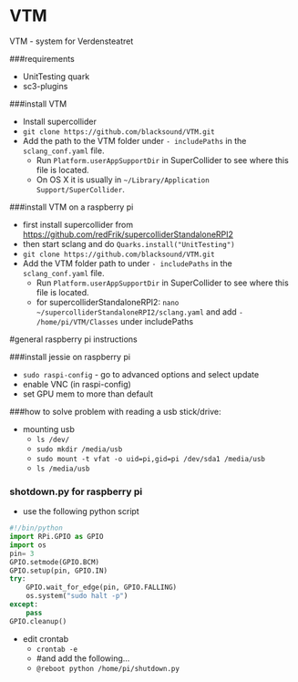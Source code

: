 # VTM
VTM - system for Verdensteatret

###requirements

* UnitTesting quark
* sc3-plugins

###install VTM

* Install supercollider
* `git clone https://github.com/blacksound/VTM.git`
* Add the path to the VTM folder under `- includePaths` in the `sclang_conf.yaml` file.
  - Run `Platform.userAppSupportDir` in SuperCollider to see where this file is located.
  - On OS X it is usually in `~/Library/Application Support/SuperCollider`.

###install VTM on a raspberry pi

* first install supercollider from <https://github.com/redFrik/supercolliderStandaloneRPI2>
* then start sclang and do `Quarks.install("UnitTesting")`
* `git clone https://github.com/blacksound/VTM.git`
* Add the VTM folder path to under `- includePaths` in the `sclang_conf.yaml` file.
  - Run `Platform.userAppSupportDir` in SuperCollider to see where this file is located.
  - for supercolliderStandaloneRPI2: `nano ~/supercolliderStandaloneRPI2/sclang.yaml` and add `- /home/pi/VTM/Classes` under includePaths


#general raspberry pi instructions

###install jessie on raspberry pi

* `sudo raspi-config` - go to advanced options and select update
* enable VNC (in raspi-config)
* set GPU mem to more than default

###how to solve problem with reading a usb stick/drive:
* mounting usb
  - `ls /dev/`
  - `sudo mkdir /media/usb`
  - `sudo mount -t vfat -o uid=pi,gid=pi /dev/sda1 /media/usb`
  - `ls /media/usb`


### shotdown.py for raspberry pi
* use the following python script
```python
#!/bin/python
import RPi.GPIO as GPIO
import os
pin= 3
GPIO.setmode(GPIO.BCM)
GPIO.setup(pin, GPIO.IN)
try:
	GPIO.wait_for_edge(pin, GPIO.FALLING)
	os.system("sudo halt -p")
except:
	pass
GPIO.cleanup()
```

* edit crontab
  - `crontab -e`
  - #and add the following…
  - `@reboot python /home/pi/shutdown.py`
